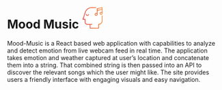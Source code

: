 # Mood Music <img src="https://github.com/arnavbansal25/mood-music/blob/main/logo.png" width=50>
Mood-Music is a React based web application with capabilities to analyze and detect emotion from live webcam feed in real time. The application takes emotion and weather captured at user’s location and concatenate them into a string. That combined string is then passed into an API to discover the relevant songs which the user might like. The site provides users a friendly interface with engaging visuals and easy navigation.


